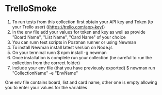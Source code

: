 # TrelloSmoke

1. To run tests from this collection first obtain your API key and Token (to your Trello user) ((https://trello.com/app-key))
2. In the env file add your values for token and key as well as provide "Board Name", "List Name", "Card Name" of your choice 
3. You can runn test scripts in Postman runner or using Newman 
4. To install Newman install latest version on Node.js
5. On your terminal runn $ npm install -g newman 
6. Once installation is complete run your collection (be careful to run the collection from the correct folder) 
7. Include your env file (that you have previously exported) $ newman run "CollectionName" -e "EnvName"

One env file contains board, list and card name, other one is empty allowing you to enter your values for the variables
